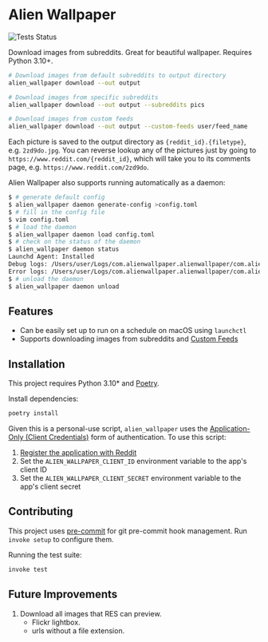 # Alien Wallpaper

![Tests Status](https://github.com/rgardner/Alien-Wallpaper/workflows/CI/badge.svg)

Download images from subreddits. Great for beautiful wallpaper. Requires Python
3.10+.

```bash
# Download images from default subreddits to output directory
alien_wallpaper download --out output

# Download images from specific subreddits
alien_wallpaper download --out output --subreddits pics

# Download images from custom feeds
alien_wallpaper download --out output --custom-feeds user/feed_name
```

Each picture is saved to the output directory as `{reddit_id}.{filetype}`,
e.g. `2zd9do.jpg`. You can reverse lookup any of the pictures just by going to
`https://www.reddit.com/{reddit_id}`, which will take you to its comments page,
e.g. `https://www.reddit.com/2zd9do`.

Alien Wallpaper also supports running automatically as a daemon:

```bash
$ # generate default config
$ alien_wallpaper daemon generate-config >config.toml
$ # fill in the config file
$ vim config.toml
$ # load the daemon
$ alien_wallpaper daemon load config.toml
$ # check on the status of the daemon
$ alien_wallpaper daemon status
Launchd Agent: Installed
Debug logs: /Users/user/Logs/com.alienwallpaper.alienwallpaper/com.alienwallpaper.alienwallpaper.out.log
Error logs: /Users/user/Logs/com.alienwallpaper.alienwallpaper/com.alienwallpaper.alienwallpaper.err.log
$ # unload the daemon
$ alien_wallpaper daemon unload
```

## Features

- Can be easily set up to run on a schedule on macOS using `launchctl`
- Supports downloading images from subreddits and [Custom Feeds][reddit-custom-feed]

## Installation

This project requires Python 3.10\* and [Poetry](https://python-poetry.org/).

Install dependencies:

```bash
poetry install
```

Given this is a personal-use script, `alien_wallpaper` uses the
[Application-Only (Client Credentials)](https://praw.readthedocs.io/en/v6.5.1/getting_started/authentication.html#application-only-client-credentials)
form of authentication. To use this script:

1. [Register the application with Reddit](https://www.reddit.com/prefs/apps/)
2. Set the `ALIEN_WALLPAPER_CLIENT_ID` environment variable to the app's client ID
3. Set the `ALIEN_WALLPAPER_CLIENT_SECRET` environment variable to the app's client secret

## Contributing

This project uses [pre-commit](https://pre-commit.com/) for git pre-commit
hook management. Run `invoke setup` to configure them.

Running the test suite:

```sh
invoke test
```

## Future Improvements

1. Download all images that RES can preview.
   - Flickr lightbox.
   - urls without a file extension.

[reddit-custom-feed]: https://www.reddit.com/r/announcements/comments/bpfyx1/introducing_custom_feeds_plus_a_community_contest/
